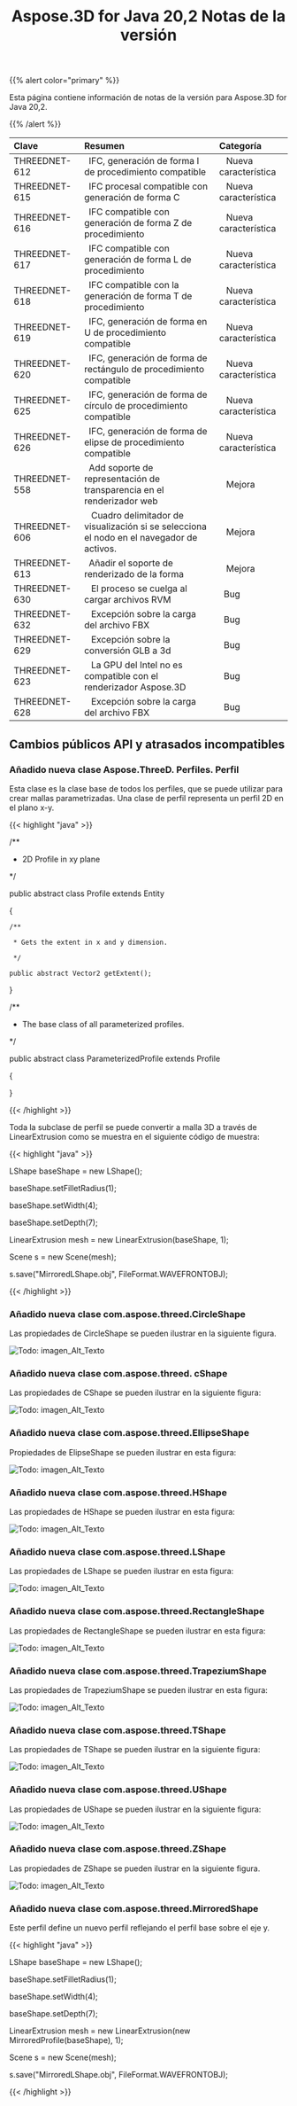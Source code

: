 ﻿---
title: Aspose.3D for Java 20,2 Notas de la versión
type: docs
weight: 60
url: /es/java/aspose-3d-for-java-20-2-release-notes/
---
{{% alert color="primary" %}} 

Esta página contiene información de notas de la versión para Aspose.3D for Java 20,2.

{{% /alert %}} 

|**Clave**|**Resumen**|**Categoría**|
|:- |:- |:- |
|THREEDNET-612 |` `IFC, generación de forma I de procedimiento compatible|` ` Nueva característica|
|THREEDNET-615 |` `IFC procesal compatible con generación de forma C|` ` Nueva característica|
|THREEDNET-616 |` `IFC compatible con generación de forma Z de procedimiento|` ` Nueva característica|
|THREEDNET-617 |` `IFC compatible con generación de forma L de procedimiento|` ` Nueva característica|
|THREEDNET-618 |` `IFC compatible con la generación de forma T de procedimiento|` ` Nueva característica|
|THREEDNET-619 |` `IFC, generación de forma en U de procedimiento compatible|` ` Nueva característica|
|THREEDNET-620 |` `IFC, generación de forma de rectángulo de procedimiento compatible|` ` Nueva característica|
|THREEDNET-625 |` `IFC, generación de forma de círculo de procedimiento compatible|` ` Nueva característica|
|THREEDNET-626 |` `IFC, generación de forma de elipse de procedimiento compatible|` ` Nueva característica|
|THREEDNET-558 |` `Add soporte de representación de transparencia en el renderizador web|` ` Mejora|
|THREEDNET-606 |` ` Cuadro delimitador de visualización si se selecciona el nodo en el navegador de activos.|` ` Mejora|
|THREEDNET-613 |` `Añadir el soporte de renderizado de la forma|` ` Mejora|
|THREEDNET-630 |` ` El proceso se cuelga al cargar archivos RVM|` `Bug|
|THREEDNET-632 |` ` Excepción sobre la carga del archivo FBX|` `Bug|
|THREEDNET-629 |` ` Excepción sobre la conversión GLB a 3d|` `Bug|
|THREEDNET-623 |` ` La GPU del Intel no es compatible con el renderizador Aspose.3D|` `Bug|
|THREEDNET-628 |` ` Excepción sobre la carga del archivo FBX|` `Bug|
## **Cambios públicos API y atrasados incompatibles**
### **Añadido nueva clase Aspose.ThreeD. Perfiles. Perfil**
Esta clase es la clase base de todos los perfiles, que se puede utilizar para crear mallas parametrizadas. Una clase de perfil representa un perfil 2D en el plano x-y.

{{< highlight "java" >}}

  /**

 * 2D Profile in xy plane

 */

public abstract class Profile extends Entity

{



    /**

     * Gets the extent in x and y dimension.

     */

    public abstract Vector2 getExtent();

}



/**

 * The base class of all parameterized profiles.

 */

public abstract class ParameterizedProfile extends Profile

{

}

{{< /highlight >}}

Toda la subclase de perfil se puede convertir a malla 3D a través de LinearExtrusion como se muestra en el siguiente código de muestra:



{{< highlight "java" >}}

 LShape baseShape = new LShape();

baseShape.setFilletRadius(1);

baseShape.setWidth(4);

baseShape.setDepth(7);

LinearExtrusion mesh = new LinearExtrusion(baseShape, 1);

Scene s = new Scene(mesh);

s.save("MirroredLShape.obj", FileFormat.WAVEFRONTOBJ);

{{< /highlight >}}
### **Añadido nueva clase com.aspose.threed.CircleShape**
Las propiedades de CircleShape se pueden ilustrar en la siguiente figura.

![Todo: imagen_Alt_Texto](aspose-3d-for-java-20-2-release-notes_1.png)
### **Añadido nueva clase com.aspose.threed. cShape**
Las propiedades de CShape se pueden ilustrar en la siguiente figura:

![Todo: imagen_Alt_Texto](aspose-3d-for-java-20-2-release-notes_2.png)
### **Añadido nueva clase com.aspose.threed.EllipseShape**
Propiedades de ElipseShape se pueden ilustrar en esta figura:

![Todo: imagen_Alt_Texto](aspose-3d-for-java-20-2-release-notes_3.png)


### **Añadido nueva clase com.aspose.threed.HShape**
Las propiedades de HShape se pueden ilustrar en esta figura:

![Todo: imagen_Alt_Texto](aspose-3d-for-java-20-2-release-notes_4.png)


### **Añadido nueva clase com.aspose.threed.LShape**
Las propiedades de LShape se pueden ilustrar en esta figura:

![Todo: imagen_Alt_Texto](aspose-3d-for-java-20-2-release-notes_5.png)


### **Añadido nueva clase com.aspose.threed.RectangleShape**
Las propiedades de RectangleShape se pueden ilustrar en esta figura:

![Todo: imagen_Alt_Texto](aspose-3d-for-java-20-2-release-notes_6.png)


### **Añadido nueva clase com.aspose.threed.TrapeziumShape**
Las propiedades de TrapeziumShape se pueden ilustrar en esta figura:

![Todo: imagen_Alt_Texto](aspose-3d-for-java-20-2-release-notes_7.png)


### **Añadido nueva clase com.aspose.threed.TShape**
Las propiedades de TShape se pueden ilustrar en la siguiente figura:

![Todo: imagen_Alt_Texto](aspose-3d-for-java-20-2-release-notes_8.png)
### **Añadido nueva clase com.aspose.threed.UShape**
Las propiedades de UShape se pueden ilustrar en la siguiente figura:

![Todo: imagen_Alt_Texto](aspose-3d-for-java-20-2-release-notes_9.png)


### **Añadido nueva clase com.aspose.threed.ZShape**
Las propiedades de ZShape se pueden ilustrar en la siguiente figura.

![Todo: imagen_Alt_Texto](aspose-3d-for-java-20-2-release-notes_10.png)


### **Añadido nueva clase com.aspose.threed.MirroredShape**
Este perfil define un nuevo perfil reflejando el perfil base sobre el eje y.

{{< highlight "java" >}}

 LShape baseShape = new LShape();

baseShape.setFilletRadius(1);

baseShape.setWidth(4);

baseShape.setDepth(7);

LinearExtrusion mesh = new LinearExtrusion(new MirroredProfile(baseShape), 1);

Scene s = new Scene(mesh);

s.save("MirroredLShape.obj", FileFormat.WAVEFRONTOBJ);

{{< /highlight >}}
